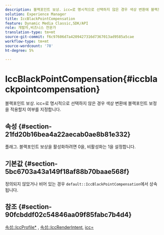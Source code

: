 ```yaml
---
description: 블랙포인트 보상. icc=로 명시적으로 선택하지 않은 경우 색상 변환에 블랙포인트 보정을 적용할지 여부를 지정합니다.
solution: Experience Manager
title: IccBlackPointCompensation
feature: Dynamic Media Classic,SDK/API
role: 개발자,비즈니스 전문가
translation-type: tm+mt
source-git-commit: f6c97606d7a4209427316d7367013ad9585a5cae
workflow-type: tm+mt
source-wordcount: '78'
ht-degree: 5%

---
```



# IccBlackPointCompensation{#iccblackpointcompensation}

블랙포인트 보상. icc=로 명시적으로 선택하지 않은 경우 색상 변환에 블랙포인트 보정을 적용할지 여부를 지정합니다.

## 속성 {#section-21fd20b16bea4a22aecab0ae8b81e332}

플래그. 블랙포인트 보상을 활성화하려면 0을, 비활성화는 1을 설정합니다.

## 기본값 {#section-5bc6703a43a149f18af88b70baae568f}

정의되지 않았거나 비어 있는 경우 `default::IccBlackPointCompensation`에서 상속됩니다.

## 참조 {#section-90fcbddf02c54846aa09f85fabc7b4d4}

[속성::IccProfile*](../../../../../ir-api/material-cat/image-rendering-api-ref/c-ir-material-catalog/c-ir-attributes-reference/r-ir-iccprofilergb.md#reference-cdaad25b155646ffa382d722fd324b30) ,  [속성::IccRenderIntent](../../../../../ir-api/material-cat/image-rendering-api-ref/c-ir-material-catalog/c-ir-attributes-reference/r-ir-iccrenderintent.md#reference-3b80b7a4c25545a593c5076f318b5c40),  [icc=](../../../../../ir-api/http-protocol/image-rendering-api-ref/c-ir-http-protocol-ref/c-ir-http-protocol-command-reference/r-ir-icc.md#reference-86a2fff3cef24982ad2063d977a16e06)
